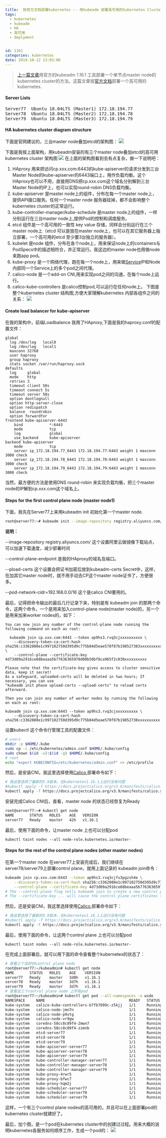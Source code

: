 ```yaml
---
title:  按官方文档部署kubernetes -- 用kubeadm 部署高可用的kubernetes Cluster  
tags:
  - kubernetes
  - kubeadm
  - HA
  - 高可用
  - deplyment


id: 1161
categories: kubernetes
date: 2019-10-12 13:03:00
---
```

> [上一篇文章](https://www.m690.com/archives/1160/)用官方的kubeadm 1.16.1 工具部署一个单节点master node的kubernetes cluster的方法。这篇文章按[官方文档](https://kubernetes.io/docs/setup/production-environment/tools/kubeadm/high-availability/)部署一个高可用的kubernetes.

#### Server Lists
<pre>
Server77  Ubuntu 18.04LTS (Master1) 172.18.194.77
Server78  Ubuntu 18.04LTS (Master2) 172.18.194.78
Server79  Ubuntu 18.04LTS (Master3) 172.18.194.79
</pre>

#### HA kubernetes cluster diagram structure
下面是官网建议的，三台master node叠加etcd的架构图：
![](/images/2019-10-12-17-10-02.png)

下面是我按上面架构，用kubeadm安装的有三个master node叠加etcd的高可用kubernetes cluster 架构图
![](/images/2019-10-12-16-04-32.png)
在上面的架构图看到去有点复杂，做一下说明吧：
1. HAproxy 用来把访问cp.xxx.com:6443的kube-apiserver的请求分发到三台Master Node的kube-apiserver的6443端口上，用作负载均衡。这个HAproxy也可以不用，直接用DNS把cp.xxx.com这个域名分别解到三台Master Node的IP上，也可以实现round-robin DNS负载均衡。
2. kube-apiserver 是master node上的组件，分布在每一个master node上，提供API接口服务。任何一个master node 服务器挂掉，都不会影响整个kubernetes cluster的正常运行。 
3. kube-controller-manager/kube-schedule 是master node上的组件，一样分别运行在三台master node上,提供Pod的控制和调度服务。
4. etcd 组件是一个高可用的一致性 key value 存储，同样会分别运行在三个master node上（etcd 可以是放在master node上，也可以在其它服务器上独立部署，一个高可用的etcd 至少要3台独立的服务器）。
5. kubelet 是node 组件，分布在各个node上，用来保证node上的containers与PodSpecs中的描述相符合，并正常运行。我这边的master node也用做node来跑app pod。
6. kube-proxy 是一个网络代理，跑在每一个node上，用来做[Service](https://kubernetes.io/docs/concepts/services-networking/service/)IP和Node内部同一个Service上的多个pod之间代理。
7. calico-node 是一个add-on CNI,用来实现pod之间的沟通，在每个node上运行。
8. calico-kube-controllers 是calico控制pod,可以运行在任何node上。
下图是整个kubernetes cluster 结构图,方便大家理解kubernetes 内部各组件之间的关系：
![](/images/2019-10-12-17-00-42.png)

#### Create load balancer for kube-apiserver 
在我的架构中，前端Loadbalance 我用了HAproxy,下面是我的haproxy.conf的配置文件：
```
global
  log /dev/log   local0
  log /dev/log   local1
  maxconn 32768
  user haproxy
  group haproxy
  stats socket /var/run/haproxy.sock
defaults
  log     global
  mode    http
  retries 3
  timeout client 50s
  timeout connect 5s
  timeout server 50s
  option dontlognull
  option http-server-close
  option redispatch
  balance  roundrobin
  option forwardfor
frontend kube-apiserver-6443
    bind            *:6443
    mode            tcp 
    log             global
    use_backend     kube-apiserver
backend kube-apiserver
    mode            tcp
    server ip_172.18.194.77_6443 172.18.194.77:6443 weight 1 maxconn 3000 check
    server ip_172.18.194.78_6443 172.18.194.78:6443 weight 1 maxconn 3000 check
    server ip_172.18.194.79_6443 172.18.194.79:6443 weight 1 maxconn 3000 check
```
当然，最方便的方法是使用DNS round-robin 来实现负载均衡，把三个master node的IP解到cp.xxx.com这个域名上。

#### Steps for the first control plane node (master node1)
下面，我先在Server77上来用kubeadm init 初始化第一个master node.
```sh
root@server77:~# kubeadm init --image-repository registry.aliyuncs.com/google_containers --control-plane-endpoint "cp.xxx.com:6443" --pod-network-cidr=192.168.0.0/16 --upload-certs
```

<b>说明：</b>
 
 --image-repository registry.aliyuncs.com/ 这个设置阿里云做镜像下载站点，可以加速下载速度，减少部署时间

 --control-plane-endpoint 是我的HAproxy的域名及端口。

 --pload-certs 这个设置会把证书加密后放到kubeadm-certs Secret中，这样，在加其它master node时，就不用手动去CP这个master node证书了，方便很多。

--pod-network-cidr=192.168.0.0/16 这个是calico CNI要用的。

最后，记得把命令输出的最后几行记录下来，特别是有 kubeadm join 的那两个命令，这两个命令，一个是用来加入control-plane node(master node)的，另一个是用来加来worker nodes的，如下：

```
You can now join any number of the control-plane node running the following command on each as root:

  kubeadm join cp.xxx.com:6443 --token ap9hs3.rvq3cjxxxxxxxxxx \
    --discovery-token-ca-cert-hash sha256:c3362088e1c997102750d395d9c775b84d5eae578f87b198527383xxxxxxxxxx \
    --control-plane --certificate-key 4d73d09a2916ce68beaaa5b77636365970d00b50bf8ca965f2c030xxxxxxxxxx

Please note that the certificate-key gives access to cluster sensitive data, keep it secret!
As a safeguard, uploaded-certs will be deleted in two hours; If necessary, you can use 
"kubeadm init phase upload-certs --upload-certs" to reload certs afterward.

Then you can join any number of worker nodes by running the following on each as root:

kubeadm join cp.xxx.com:6443 --token ap9hs3.rvq3cjxxxxxxxxxx \
    --discovery-token-ca-cert-hash sha256:c3362088e1c997102750d395d9c775b84d5eae578f87b19852738xxxxxxxxxx
``` 

设置kubectl 这个命令行管理工具的配置文件：
```sh
# users
mkdir -p $HOME/.kube
sudo cp -i /etc/kubernetes/admin.conf $HOME/.kube/config
sudo chown $(id -u):$(id -g) $HOME/.kube/config
# root
echo "export KUBECONFIG=/etc/kubernetes/admin.conf" >> /etc/profile
```

然后，是安装CNI，我这里选择使用[Calico](https://docs.projectcalico.org/latest/getting-started/kubernetes/installation/calico),部署命令如下：
```sh
# 我这里选择了最新的3.9版本，在kubernetes1.16.1上运行没有问题
#kubectl apply -f https://docs.projectcalico.org/v3.8/manifests/calico.yaml
kubectl apply -f https://docs.projectcalico.org/v3.9/manifests/calico.yaml
```

安装完成Calico CNI后，查看，master node 的状态已经恢复为Ready
```sh
root@server77:~# kubectl get node
NAME       STATUS   ROLES    AGE   VERSION
server77   Ready    master   42h   v1.16.1
```
最后，使用下面的命令，让master node 上也可以分配pod
```
kubectl taint nodes --all node-role.kubernetes.io/master-
```

#### Steps for the rest of the control plane nodes (other master nodes)
在第一个master node 在server77上安装完成后，我们继续在server78/server79上部署control plane，就用上面记录的 kubeadm join命令：
```sh
kubeadm join cp.xxx.com:6443 --token ap9hs3.rvq3cjfu3pgzsh4e \
    --discovery-token-ca-cert-hash sha256:c3362088e1c997102750d395d9c775b84d5eae578f87b198527383xxxxxxxxxx \
    --control-plane --certificate-key 4d73d09a2916ce68beaaa5b77636365970d00b50bf8ca965f2c030xxxxxxxxxx
# The --control-plane flag tells kubeadm join to create a new control plane. 这个参数用来加入control plane node（master node),而不是用来加入worker node.
# The --certificate-key ... will cause the control plane certificates to be downloaded from the kubeadm-certs Secret in the cluster and be decrypted using the given key. 这个参数是用来解密kubeadm-certs 用的，里面记录了kubeadm init时，在第一个control plane生成的，其它后加入的control plane 要使用的所有相关证书
```
然后，还是安装CNI，我这里选择使用[Calico](https://docs.projectcalico.org/latest/getting-started/kubernetes/installation/calico),部署命令如下：
```sh
# 我这里选择了最新的3.9版本，在kubernetes1.16.1上运行没有问题
#kubectl apply -f https://docs.projectcalico.org/v3.8/manifests/calico.yaml
kubectl apply -f https://docs.projectcalico.org/v3.9/manifests/calico.yaml
```
最后，使用下面的命令，让这两个control plane 上也可以分配pod
```
kubectl taint nodes --all node-role.kubernetes.io/master-
```

在完成上面部署后，就可以用下面的命令查看整个kubernetes的状态了：
```sh
# 查看三个加好的control plane node
root@server77:~/kubeadmin# kubectl get node
NAME       STATUS   ROLES    AGE    VERSION
server77   Ready    master   3d8h   v1.16.1
server78   Ready    master   3d7h   v1.16.1
server79   Ready    master   3d7h   v1.16.1
# 查看这三个control plane node 上所有pod
root@server77:~/kubeadmin# kubectl get pod --all-namespaces -o wide
NAMESPACE     NAME                                      READY   STATUS    RESTARTS   AGE     IP               NODE       NOMINATED NODE   READINESS GATES
kube-system   calico-kube-controllers-b7fb7899c-z5kjj   1/1     Running   0          2d14h   192.168.82.65    server79   <none>           <none>
kube-system   calico-node-jmn7n                         1/1     Running   0          3d7h    172.18.194.78    server78   <none>           <none>
kube-system   calico-node-p9stg                         1/1     Running   0          3d7h    172.18.194.77    server77   <none>           <none>
kube-system   calico-node-vr9gw                         1/1     Running   0          3d7h    172.18.194.79    server79   <none>           <none>
kube-system   coredns-58cc8c89f4-2mwn7                  1/1     Running   0          2d14h   192.168.82.66    server79   <none>           <none>
kube-system   coredns-58cc8c89f4-zzmnb                  1/1     Running   0          2d14h   192.168.215.65   server77   <none>           <none>
kube-system   etcd-server77                             1/1     Running   2          3d8h    172.18.194.77    server77   <none>           <none>
kube-system   etcd-server78                             1/1     Running   10         3d7h    172.18.194.78    server78   <none>           <none>
kube-system   etcd-server79                             1/1     Running   5          3d7h    172.18.194.79    server79   <none>           <none>
kube-system   kube-apiserver-server77                   1/1     Running   4          3d8h    172.18.194.77    server77   <none>           <none>
kube-system   kube-apiserver-server78                   1/1     Running   11         3d7h    172.18.194.78    server78   <none>           <none>
kube-system   kube-apiserver-server79                   1/1     Running   5          3d7h    172.18.194.79    server79   <none>           <none>
kube-system   kube-controller-manager-server77          1/1     Running   2          3d8h    172.18.194.77    server77   <none>           <none>
kube-system   kube-controller-manager-server78          1/1     Running   0          3d7h    172.18.194.78    server78   <none>           <none>
kube-system   kube-controller-manager-server79          1/1     Running   0          3d7h    172.18.194.79    server79   <none>           <none>
kube-system   kube-proxy-4rwr5                          1/1     Running   0          3d7h    172.18.194.79    server79   <none>           <none>
kube-system   kube-proxy-bfwc7                          1/1     Running   0          3d7h    172.18.194.78    server78   <none>           <none>
kube-system   kube-proxy-hqm2j                          1/1     Running   0          3d8h    172.18.194.77    server77   <none>           <none>
kube-system   kube-scheduler-server77                   1/1     Running   2          3d8h    172.18.194.77    server77   <none>           <none>
kube-system   kube-scheduler-server78                   1/1     Running   1          3d7h    172.18.194.78    server78   <none>           <none>
kube-system   kube-scheduler-server79                   1/1     Running   0          3d7h    172.18.194.79    server79   <none>           <none>
```
这样，一个有三个control plane nodes的高可用的，并且可以在上面部署pod的kubernetes cluster就建好了。

最后，加个图，是一个pod在kubernetes cluster中的创建过过程。用来大概的说明kubernetes各服务如何顺序工作，生成一个pod的：
![](/images/2019-10-12-23-53-15.png)